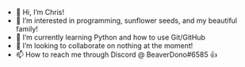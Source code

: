 - 👋 Hi, I’m Chris!
- 👀 I’m interested in programming, sunflower seeds, and my beautiful family!
- 🌱 I’m currently learning Python and how to use Git/GitHub
- 💞️ I’m looking to collaborate on nothing at the moment!
- 📫 How to reach me through Discord @ BeaverDono#6585 👍

<!---
BeaverDono/BeaverDono is a ✨ special ✨ repository because its `README.md` (this file) appears on your GitHub profile.
You can click the Preview link to take a look at your changes.
--->
